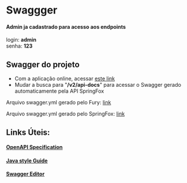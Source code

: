 # Swaggger
#### Admin ja cadastrado para acesso aos endpoints
login: **admin**<br>
senha: **123**
## Swagger do projeto

* Com a aplicação online, acessar [este link](http://localhost:8080/swagger-ui/)
* Mudar a busca para "**/v2/api-docs**" para acessar o Swagger gerado automaticamente pela API SpringFox

Arquivo swagger.yml gerado pelo Fury: [link](https://netto-meli.github.io/w4g9-projeto-final/guide/swager/assets/swagger-fury-generated.yml)

Arquivo swagger.yml gerado pelo SpringFox: [link](https://netto-meli.github.io/w4g9-projeto-final/guide/swager/assets/swagger-springfox-generated-v3.yml)
## Links Úteis:
#### [OpenAPI Specification](https://github.com/OAI/OpenAPI-Specification/blob/main/versions/2.0.md)
#### [Java style Guide](https://google.github.io/styleguide/javaguide.html)
#### [Swagger Editor](https://editor.swagger.io/)
